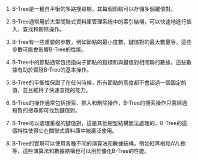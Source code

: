 1. B-Tree是一種自平衡的多路搜尋樹，其每個節點可以存儲多個鍵值對。

2. B-Tree通常用於大型關聯式資料庫管理系統中的索引結構，可以快速地進行插入、查找和刪除操作。

3. B-Tree有一些重要的參數，例如節點的最小度數、鍵值對的最大數量等，這些參數可能會影響B-Tree的性能。

4. B-Tree中的節點通常包括指向子節點的指標和與鍵值對相關聯的數據，這些數據有助於實現B-Tree的基本操作。

5. B-Tree的平衡性保證了在任何時候，所有節點的高度都不會超過一個固定的值，並且維持了快速查找的能力。

6. B-Tree的操作通常包括搜索、插入和刪除操作，B-Tree的搜索操作只需經過短暫的搜尋即可找到鍵值對。

7. B-Tree可以處理重複的鍵值對，這是其他樹型結構無法處理的，B-Tree的這個特性使得它在關聯式資料庫中被廣泛使用。

8. B-Tree的實現可以使用各種不同的演算法和數據結構，例如紅黑樹和AVL樹等，這些演算法和數據結構也可以用於優化B-Tree的性能。